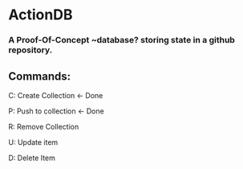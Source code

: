 # ActionDB
### A Proof-Of-Concept ~database? storing state in a github repository.


## Commands:
C: Create Collection <- Done

P: Push to collection <- Done

R: Remove Collection

U: Update item

D: Delete Item
